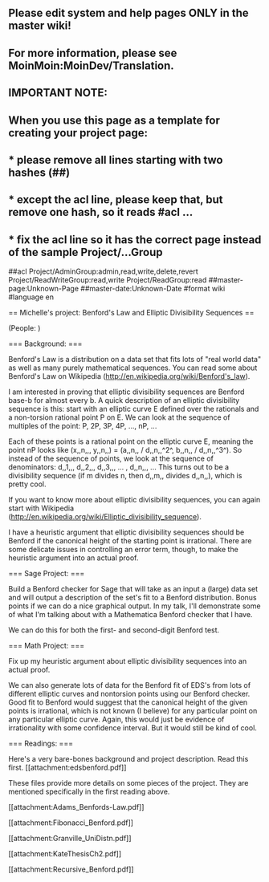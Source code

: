 ## Please edit system and help pages ONLY in the master wiki!
## For more information, please see MoinMoin:MoinDev/Translation.
## IMPORTANT NOTE:
## When you use this page as a template for creating your project page:
##  * please remove all lines starting with two hashes (##)
##  * except the acl line, please keep that, but remove one hash, so it reads #acl ...
##  * fix the acl line so it has the correct page instead of the sample Project/...Group
##acl Project/AdminGroup:admin,read,write,delete,revert Project/ReadWriteGroup:read,write Project/ReadGroup:read
##master-page:Unknown-Page
##master-date:Unknown-Date
#format wiki
#language en


== Michelle's project: Benford's Law and Elliptic Divisibility Sequences ==

(People: )


=== Background: ===

Benford's Law is a distribution on a data set that fits lots of "real world data" as well as many purely mathematical sequences.  You can read some about Benford's Law on Wikipedia (http://en.wikipedia.org/wiki/Benford's_law).

I am interested in proving that elliptic divisibility sequences are Benford base-b for almost every b.  A quick description of an elliptic divisibility sequence is this: start with an elliptic curve E defined over the rationals and a non-torsion rational point P on E.  We can look at the sequence of multiples of the point: P, 2P, 3P, 4P, ..., nP, ...  

Each of these points is a rational point on the elliptic curve E, meaning the point nP looks like (x,,n,,, y,,n,,) = (a,,n,, / d,,n,,^2^, b,,n,, / d,,n,,^3^).  So instead of the sequence of points, we look at the sequence of denominators: d,,1,,, d,,2,,, d,,3,,, ... , d,,n,,, ...  This turns out to be a divisibility sequence (if m divides n, then d,,m,, divides d,,n,,), which is pretty cool.  

If you want to know more about elliptic divisibility sequences, you can again start with Wikipedia (http://en.wikipedia.org/wiki/Elliptic_divisibility_sequence).

I have a heuristic argument that elliptic divisibility sequences should be Benford if the canonical height of the starting point is irrational.  There are some delicate issues in controlling an error term, though, to make the heuristic argument into an actual proof.


=== Sage Project: ===

Build a Benford checker for Sage that will take as an input a (large) data set and will output a description of the set's fit to a Benford distribution. Bonus points if we can do a nice graphical output.  In my talk, I'll demonstrate some of what I'm talking about with a Mathematica Benford checker that I have.

We can do this for both the first- and second-digit Benford test. 



=== Math Project: ===

Fix up my heuristic argument about elliptic divisibility sequences into an actual proof.

We can also generate lots of data for the Benford fit of EDS's from lots of different elliptic curves and nontorsion points using our Benford checker.  Good fit to Benford would suggest that the canonical height of the given points is irrational, which is not known (I believe) for any particular point on any particular elliptic curve.  Again, this would just be evidence of irrationality with some confidence interval.  But it would still be kind of cool.


=== Readings: ===

Here's a very bare-bones background and project description.  Read this first.
[[attachment:edsbenford.pdf]]

These files provide more details on some pieces of the project.  They are mentioned specifically in the first reading above.
 
[[attachment:Adams_Benfords-Law.pdf]]

[[attachment:Fibonacci_Benford.pdf]]

[[attachment:Granville_UniDistn.pdf]]

[[attachment:KateThesisCh2.pdf]]

[[attachment:Recursive_Benford.pdf]]
